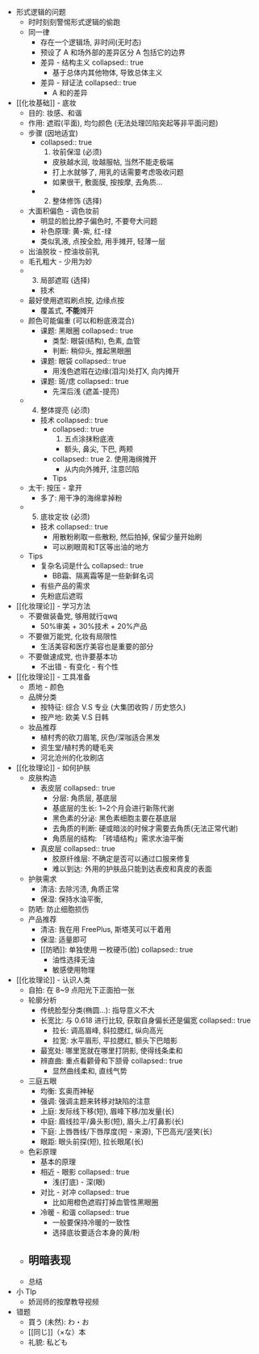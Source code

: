 - 形式逻辑的问题
	- 时时刻刻警惕形式逻辑的偷跑
	- 同一律
		- 存在一个逻辑场, 非时间(无时态)
		- 预设了 A 和场外部的差异区分
		  A 包括它的边界
		- 差异 - 结构主义
		  collapsed:: true
			- 基于总体内其他物体, 导致总体主义
		- 差异 - 辩证法
		  collapsed:: true
			- A 和的差异
- [[化妆基础]] - 底妆
	- 目的: 妆感、和谐
	- 作用: 遮瑕(平面), 均匀颜色
	  (无法处理凹陷突起等非平面问题)
	- 步骤 (因地适宜)
		- collapsed:: true
		  1. 妆前保湿 (必须)
			- 皮肤越水润, 妆越服帖, 当然不能走极端
			- 打上水就够了, 用乳的话需要考虑吸收问题
			- 如果很干, 敷面膜, 按按摩, 去角质...
		- 2. 整体修饰 (选择)
	- 大面积偏色 - 调色妆前
		- 明显的脸比脖子偏色时, 不要夸大问题
		- 补色原理: 黄-紫, 红-绿
		- 类似乳液, 点按全脸, 用手摊开, 轻薄一层
	- 出油脱妆 - 控油妆前乳
	- 毛孔粗大 - 少用为妙
	- 3. 局部遮瑕 (选择)
		- 技术
	- 最好使用遮瑕刷点按, 边缘点按
		- 覆盖式, **不能**摊开
	- 颜色可能偏重 (可以和粉底液混合)
		- 课题: 黑眼圈
		  collapsed:: true
			- 类型: 眼袋(结构), 色素, 血管
			- 判断: 稍仰头, 推起黑眼圈
		- 课题: 眼袋
		  collapsed:: true
			- 用浅色遮瑕在边缘(泪沟)处打X, 向内摊开
		- 课题: 斑/痣
		  collapsed:: true
			- 先深后浅 (遮盖-提亮)
	- 4. 整体提亮 (必须)
		- 技术
		  collapsed:: true
			- collapsed:: true
			  1. 五点涂抹粉底液
				- 额头, 鼻尖, 下巴, 两颊
			- collapsed:: true
			  2. 使用海绵摊开
				- 从内向外摊开, 注意凹陷
			- Tips
	- 太干: 按压 - 拿开
		- 多了: 用干净的海绵拿掉粉
	- 5. 底妆定妆 (必须)
		- 技术
		  collapsed:: true
			- 用散粉刷取一些散粉, 然后拍掉, 保留少量开始刷
			- 可以刷眼周和T区等出油的地方
	- Tips
		- 复杂名词是什么
		  collapsed:: true
			- BB霜、隔离霜等是一些新鲜名词
		- 有些产品的需求
		- 先粉底后遮瑕
- [[化妆理论]] - 学习方法
	- 不要做装备党, 够用就行qwq
		- 50%审美 + 30%技术 + 20%产品
	- 不要做万能党, 化妆有局限性
		- 生活美容和医疗美容也是重要的部分
	- 不要做速成党, 也许要基本功
		- 不出错 - 有变化 - 有个性
- [[化妆理论]] - 工具准备
	- 质地 - 颜色
	- 品牌分类
		- 按特征: 综合 V.S 专业
		  (大集团收购 / 历史悠久)
		- 按产地: 欧美 V.S 日韩
	- 妆品推荐
		- 植村秀的砍刀眉笔, 灰色/深咖适合黑发
		- 资生堂/植村秀的睫毛夹
		- 河北沧州的化妆刷店
- [[化妆理论]] - 如何护肤
	- 皮肤构造
		- 表皮层
		  collapsed:: true
			- 分层: 角质层, 基底层
			- 基底层的生长: 1~2个月会进行新陈代谢
			- 黑色素的分泌: 黑色素细胞主要在基底层
			- 去角质的判断: 硬或暗淡的时候才需要去角质(无法正常代谢)
			- 角质层的结构: 「砖墙结构」需求水油平衡
		- 真皮层
		  collapsed:: true
			- 胶原纤维层: 不确定是否可以通过口服来修复
			- 难以到达: 外用的护肤品只能到达表皮和真皮的表面
	- 护肤需求
		- 清洁: 去除污渍, 角质正常
		- 保湿: 保持水油平衡,
	- 防晒: 防止细胞损伤
	- 产品推荐
		- 清洁: 我在用 FreePlus, 斯塔芙可以干着用
		- 保湿: 适量即可
		- [[防晒]]: 单独使用 一枚硬币(脸)
		  collapsed:: true
			- 油性选择无油
			- 敏感使用物理
- [[化妆理论]] - 认识人类
	- 自拍: 在 8~9 点阳光下正面拍一张
	- 轮廓分析
		- 传统脸型分类(椭圆...): 指导意义不大
		- 长宽比: 与 0.618 进行比较, 获取自身偏长还是偏宽
		  collapsed:: true
			- 拉长: 调高眉峰, 斜拉腮红, 纵向高光
			- 拉宽: 水平眉形, 平拉腮红, 额头下巴暗影
		- 最宽处: 哪里宽就在哪里打阴影, 使得线条柔和
		- 辨直曲: 重点看颧骨和下颔骨
		  collapsed:: true
			- 显然曲线柔和, 直线气势
	- 三庭五眼
		- 均衡: 玄奥而神秘
		- 强调: 强调主题来转移对缺陷的注意
		- 上庭: 发际线下移(短), 眉峰下移/加发量(长)
		- 中庭: 眉线拉平/鼻头影(短), 眉头上/打鼻影(长)
		- 下庭: 上唇唇线/下唇厚度(短 - 来源), 下巴高光/竖笑(长)
		- 眼距: 眼头前探(短), 拉长眼尾(长)
	- 色彩原理
		- 基本的原理
		- 相近 - 眼影
		  collapsed:: true
			- 浅(打底) - 深(眼)
		- 对比 - 对冲
		  collapsed:: true
			- 比如用橙色遮瑕打掉血管性黑眼圈
		- 冷暖 - 和谐
		  collapsed:: true
			- 一般要保持冷暖的一致性
			- 选择底妆要适合本身的黄/粉
	- 明暗表现
		-
	- 总结
- 小 TIp
	- 娇润师的按摩教导视频
- 错题
	- 買う (未然): わ・お
	- [[同じ]]（×な）本
	- 礼貌: 私ども
